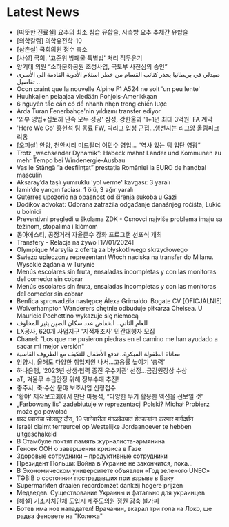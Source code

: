 # Latest News
-  [따뜻한 진료실] 요추의 최소 침습 유합술, 사측방 요추 추체간 유합술
-  [의학칼럼] 의학유전학-10
-  [삼촌설] 국회의원 정수 축소
-  [사설] 국회, '고준위 방폐물 특별법' 처리 직무유기
-  양기대 의원 “소하문화공원 조성사업, 국토부 사전심의 승인”
-  صيدلي في بريطانيا يحذر كتائب القسام من خطر استلام الأدوية القادمة الى الأسرى .. تفاصيل
-  Ocon craint que la nouvelle Alpine F1 A524 ne soit 'un peu lente'
-  Huuhkajien pelaajaa viedään Pohjois-Amerikkaan
-  6 nguyên tắc cần có để nhanh nhẹn trong chiến lược
-  Arda Turan Fenerbahçe'nin yıldızını transfer ediyor
-  '외부 영입+집토끼 단속 모두 성공' 삼성, 강한울과 '1+1년 최대 3억원' FA 계약
-  'Here We Go' 홍현석 팀 동료 FW, 빅리그 입성 근접...행선지는 리그앙 올림피크 리옹
-  [오피셜] 안양, 천안시티 미드필더 이민수 영입… “역사 있는 팀 입단 영광”
-  Trotz „wachsender Dynamik“: Habeck mahnt Länder und Kommunen zu mehr Tempo bei Windenergie-Ausbau
-  Vasile Stângă ”a desființat” prestația României la EURO de handbal masculin
-  Aksaray’da taşlı yumruklu 'yol verme' kavgası: 3 yaralı
-  İzmir’de yangın faciası: 1 ölü, 3 ağır yaralı
-  Guterres upozorio na opasnost od širenja sukoba u Gazi
-  Dodikov advokat: Odbrana zatražila odgađanje današnjeg ročišta, Lukić u bolnici
-  Preventivni pregledi u školama ZDK - Osnovci najviše problema imaju sa težinom, stopalima i kičmom
-  동아에스티, 공정거래 자율준수 강화 프로그램 선포식 개최
-  Transfery - Relacja na żywo [17/01/2024]
-  Olympique Marsylia z ofertą za błyskotliwego skrzydłowego
-  Świeżo upieczony reprezentant Włoch naciska na transfer do Milanu. Wysokie żądania w Turynie
-  Menús escolares sin fruta, ensaladas incompletas y con las monitoras del comedor sin cobrar
-  Menús escolares sin fruta, ensaladas incompletas y con las monitoras del comedor sin cobrar
-  Benfica sprowadziła następcę Álexa Grimaldo. Bogate CV [OFICJALNIE]
-  Wolverhampton Wanderers chętnie odbuduje piłkarza Chelsea. U Mauricio Pochettino wykazuje się niemocą
-  للعام الثاني.. انخفاض عدد سكان الصين يثير المخاوف
-  LX공사, 620개 사업지구 '지적재조사' 민간대행자 모집
-  Chanel: "Los que me pusieron piedras en el camino me han ayudado a sacar mi mejor versión"
-  معاناة الطفولة المبكرة.. تدفع الأطفال للتكيف مع الظروف القاسية
-  안양시, 올해도 다양한 취업지원 나서…고용률 높이기 ‘총력’
-  하나은행, ‘2023년 상생·협력 증진 우수기관’ 선정...금감원장상 수상
-  aT, 겨울무 수급안정 위해 정부수매 추진!
-  충주시, 축·수산 분야 보조사업 신청접수
-  '황야' 제작보고회에서 만난 마동석, “다양한 무기 활용한 액션을 선보일 것”
-  „Farbowany lis” zadebiutuje w reprezentacji Polski? Michał Probierz może go powołać
-  शरद पवारांचा सोलापूर दौरा, 19 जानेवारीला मंगळवेढ्यात शेतकऱ्यांना करणार मार्गदर्शन
-  Israël claimt terreurcel op Westelijke Jordaanoever te hebben uitgeschakeld
-  В Стамбуле почтят память журналиста-армянина
-  Генсек ООН о завершении кризиса в Газе
-  Здоровые сотрудники – продуктивные сотрудники
-  Президент Польши: Война в Украине не закончится, пока…
-  В Экономическом университете объявлен «Год зеленого UNEC»
-  TƏBİB о состоянии пострадавших при взрыве в Баку
-  Supermarkten draaien recordomzet dankzij hogere prijzen
-  Медведев: Существование Украины и фатально для украинцев
-  [해설] 기초자치단체 도입시 제주도의원 정원 감축 불가피
-  Ботев има нов нападател! Врачанин, вкарал три гола на Локо, ще радва феновете на "Колежа"
